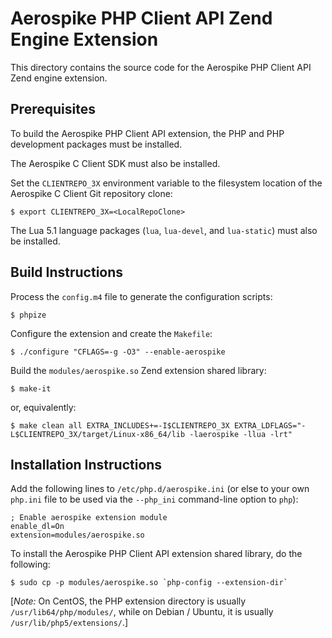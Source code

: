 # Aerospike PHP Client API Zend Engine Extension

This directory contains the source code for the Aerospike PHP Client API
Zend engine extension.

## Prerequisites

To build the Aerospike PHP Client API extension, the PHP and PHP
development packages must be installed.

The Aerospike C Client SDK must also be installed.

Set the `CLIENTREPO_3X` environment variable to the filesystem location
of the Aerospike C Client Git repository clone:

	$ export CLIENTREPO_3X=<LocalRepoClone>

The Lua 5.1 language packages (`lua`, `lua-devel`, and `lua-static`)
must also be installed.

## Build Instructions

Process the `config.m4` file to generate the configuration scripts:

	$ phpize

Configure the extension and create the `Makefile`:

	$ ./configure "CFLAGS=-g -O3" --enable-aerospike

Build the `modules/aerospike.so` Zend extension shared library:

	$ make-it

or, equivalently:

	$ make clean all EXTRA_INCLUDES+=-I$CLIENTREPO_3X EXTRA_LDFLAGS="-L$CLIENTREPO_3X/target/Linux-x86_64/lib -laerospike -llua -lrt"

## Installation Instructions

Add the following lines to `/etc/php.d/aerospike.ini` (or else to your
own `php.ini` file to be used via the `--php_ini` command-line option to
`php`):

	; Enable aerospike extension module
	enable_dl=On
	extension=modules/aerospike.so

To install the Aerospike PHP Client API extension shared library, do the
following:

	$ sudo cp -p modules/aerospike.so `php-config --extension-dir`

[_Note:_  On CentOS, the PHP extension directory is usually
`/usr/lib64/php/modules/`, while on Debian / Ubuntu, it is usually
`/usr/lib/php5/extensions/`.]
